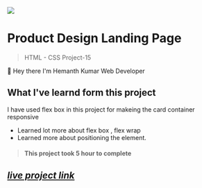 ![](https://img.shields.io/badge/Live%20Project%2015-Product%20Design%20Landing%20Page-brightgreen)

# Product Design Landing Page

> HTML - CSS Project-15

🙌 Hey there I'm Hemanth Kumar Web Developer

## What I've learnd form this project

I have used flex box in this project for makeing the card container responsive

- Learned lot more about flex box , flex wrap
- Learned more about positioning the element.

> #### This project took 5 hour to complete

## _[live project link](https://roaring-melomakarona-dfc600.netlify.app "HTML-CSS_Project-15")_
